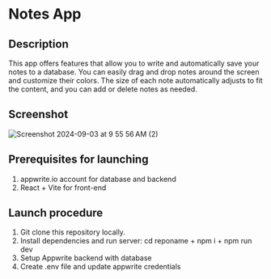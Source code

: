# Notes App

## Description
This app offers features that allow you to write and automatically save your notes to a database. You can easily drag and drop notes around the screen and customize their colors. The size of each note automatically adjusts to fit the content, and you can add or delete notes as needed.

## Screenshot
![Screenshot 2024-09-03 at 9 55 56 AM (2)](https://github.com/user-attachments/assets/b51d591e-e211-4f71-8c1a-d9ac9ff36e04)

## Prerequisites for launching
1. appwrite.io account for database and backend
2. React + Vite for front-end

## Launch procedure
1. Git clone this repository locally.
2. Install dependencies and run server: cd reponame + npm i + npm run dev
3. Setup Appwrite backend with database
4. Create .env file and update appwrite credentials

